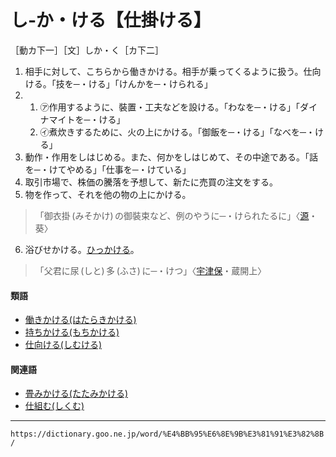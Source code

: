 # し‐か・ける【仕掛ける】
［動カ下一］［文］しか・く［カ下二］
1.  相手に対して、こちらから働きかける。相手が乗ってくるように扱う。仕向ける。「技を─・ける」「けんかを─・けられる」
2.    
    1.  ㋐作用するように、裝置・工夫などを設ける。「わなを─・ける」「ダイナマイトを─・ける」        
    2.  ㋑煮炊きするために、火の上にかける。「御飯を─・ける」「なべを─・ける」
3. 動作・作用をしはじめる。また、何かをしはじめて、その中途である。「話を─・けてやめる」「仕事を─・けている」
4. 取引市場で、株価の騰落を予想して、新たに売買の注文をする。
5. 物を作って、それを他の物の上にかける。    
>「御衣掛 (みそかけ) の御裝束など、例のやうに─・けられたるに」〈[源](https://dictionary.goo.ne.jp/word/%E6%BA%90%E6%B0%8F%E7%89%A9%E8%AA%9E/#jn-69890)・葵〉
6. 浴びせかける。[ひっかける](ひっかける（引っ掛ける／引っ懸ける）)。
>「父君に尿 (しと) 多 (ふさ) に─・けつ」〈[宇津保](https://dictionary.goo.ne.jp/word/%E5%AE%87%E6%B4%A5%E4%BF%9D%E7%89%A9%E8%AA%9E/#jn-19844)・蔵開上〉
        

#### 類語

-   [働きかける(はたらきかける)](https://dictionary.goo.ne.jp/word/%E5%83%8D%E3%81%8D%E6%8E%9B%E3%81%91%E3%82%8B/#jn-176750)
-   [持ちかける(もちかける)](https://dictionary.goo.ne.jp/word/%E6%8C%81%E6%8E%9B%E3%81%91%E3%82%8B/#jn-219285)
-   [仕向ける(しむける)](https://dictionary.goo.ne.jp/word/%E4%BB%95%E5%90%91%E3%81%91%E3%82%8B/#jn-100934)

#### 関連語

-   [畳みかける(たたみかける)](https://dictionary.goo.ne.jp/word/%E7%95%B3%E3%81%BF%E6%8E%9B%E3%81%91%E3%82%8B/#jn-136818)
-   [仕組む(しくむ)](https://dictionary.goo.ne.jp/word/%E4%BB%95%E7%B5%84%E3%82%80/#jn-95382)

---
`https://dictionary.goo.ne.jp/word/%E4%BB%95%E6%8E%9B%E3%81%91%E3%82%8B/`
